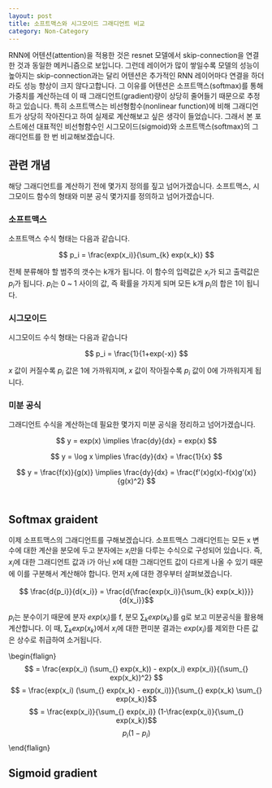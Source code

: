 ```yaml
---
layout: post
title: 소프트맥스와 시그모이드 그래디언트 비교
category: Non-Category
---
```


RNN에 어텐션(attention)을 적용한 것은 resnet 모델에서 skip-connection을 연결한 것과 동일한 메커니즘으로 보입니다.
그런데 레이어가 많이 쌓일수록 모델의 성능이 높아지는 skip-connection과는 달리 어텐션은 추가적인 RNN 레이어마다 연결을 하더라도 성능 향상이 크지 않다고합니다.
그 이유를 어텐션은 소프트맥스(softmax)를 통해 가중치를 계산하는데 이 때 그래디언트(gradient)량이 상당히 줄어들기 때문으로 추정하고 있습니다.
특히 소프트맥스는 비선형함수(nonlinear function)에 비해 그래디언트가 상당히 작아진다고 하여 실제로 계산해보고 싶은 생각이 들었습니다.
그래서 본 포스트에선 대표적인 비선형함수인 시그모이드(sigmoid)와 소프트맥스(softmax)의 그래디언트를 한 번 비교해보겠습니다.


## 관련 개념

해당 그래디언트를 계산하기 전에 몇가지 정의를 짚고 넘어가겠습니다.
소프트맥스, 시그모이드 함수의 형태와 미분 공식 몇가지를 정의하고 넘어가겠습니다.


### 소프트맥스

소프트맥스 수식 형태는 다음과 같습니다.

$$ p_i = \frac{exp(x_i)}{\sum_{k} exp(x_k)} $$

전체 분류해야 할 범주의 갯수는 k개가 됩니다. 이 함수의 입력값은 $x_i$가 되고 출력값은 $p_i$가 됩니다.
$p_i$는 0 ~ 1 사이의 값, 즉 확률을 가지게 되며 모든 k개 $p_i$의 합은 1이 됩니다.
<br>

### 시그모이드

시그모이드 수식 형태는 다음과 같습니다

$$ p_i = \frac{1}{1+exp(-x)} $$

$x$ 값이 커질수록 $p_i$ 값은 1에 가까워지며, $x$ 값이 작아질수록 $p_i$ 값이 0에 가까워지게 됩니다.
<br>

### 미분 공식

그래디언트 수식을 계산하는데 필요한 몇가지 미분 공식을 정리하고 넘어가겠습니다.

$$ y = exp(x) \implies \frac{dy}{dx} = exp(x) $$

$$ y = \log x \implies \frac{dy}{dx} = \frac{1}{x} $$

$$ y = \frac{f(x)}{g(x)} \implies \frac{dy}{dx} = \frac{f'(x)g(x)-f(x)g'(x)}{g(x)^2} $$
<br>


## Softmax graident

이제 소프트맥스의 그래디언트를 구해보겠습니다.
소프트맥스 그래디언트는 모든 x 변수에 대한 계산을 분모에 두고 분자에는 $x_i$만을 다루는 수식으로 구성되어 있습니다.
즉, $x_i$에 대한 그래디언트 값과 i가 아닌 x에 대한 그래디언트 값이 다르게 나올 수 있기 때문에 이를 구분해서 계산해야 합니다.
먼저 $x_i$에 대한 경우부터 살펴보겠습니다.

$$ \frac{d{p_i}}{d{x_i}} = \frac{d{\frac{exp(x_i)}{\sum_{k} exp(x_k)}}}{d{x_i}}$$

$p_i$는 분수이기 때문에 분자 $exp(x_i)$를 f, 분모 $\sum_{k} exp(x_k)$를 g로 보고 미분공식을 활용해 계산합니다.
이 때, $\sum_{k} exp(x_k)$에서 $x_i$에 대한 편미분 결과는 $exp(x_i)$를 제외한 다른 값은 상수로 취급하여 소거됩니다.

\begin{flalign}
$$ = \frac{exp(x_i) (\sum_{} exp(x_k)) - exp(x_i) exp(x_i)}{(\sum_{} exp(x_k))^2} $$
$$ = \frac{exp(x_i) (\sum_{} exp(x_k) - exp(x_i))}{\sum_{} exp(x_k) \sum_{} exp(x_k)}$$
$$ = \frac{exp(x_i)}{\sum_{} exp(x_i)} (1-\frac{exp(x_i)}{\sum_{} exp(x_k})$$
$$ p_i (1-p_i) $$
\end{flalign}






## Sigmoid gradient


